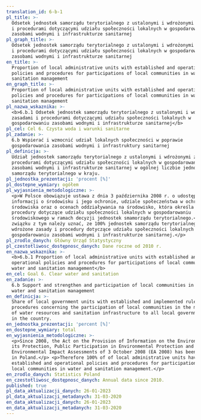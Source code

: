 ```yaml
---
translation_id: 6-b-1
pl_title: >-
  Odsetek jednostek samorządu terytorialnego z ustalonymi i wdrożonymi zasadami
  i procedurami dotyczącymi udziału społeczności lokalnych w gospodarowaniu
  zasobami wodnymi i infrastrukturze sanitarnej
pl_graph_title: >-
  Odsetek jednostek samorządu terytorialnego z ustalonymi i wdrożonymi zasadami
  i procedurami dotyczącymi udziału społeczności lokalnych w gospodarowaniu
  zasobami wodnymi i infrastrukturze sanitarnej
en_title: >-
  Proportion of local administrative units with established and operational
  policies and procedures for participations of local communities in water and
  sanitation management
en_graph_title: >-
  Proportion of local administrative units with established and operational
  policies and procedures for participations of local communities in water and
  sanitation management
pl_nazwa_wskaznika: >-
  <b>6.b.1 Odsetek jednostek samorządu terytorialnego z ustalonymi i wdrożonymi
  zasadami i procedurami dotyczącymi udziału społeczności lokalnych w
  gospodarowaniu zasobami wodnymi i infrastrukturze sanitarnej</b>
pl_cel: Cel 6. Czysta woda i warunki sanitarne
pl_zadanie: >-
  6.b Wspierać i wzmocnić udział lokalnych społeczności w poprawie
  gospodarowania zasobami wodnymi i infrastruktury sanitarnej
pl_definicja: >-
  Udział jednostek samorządu terytorialnego z ustalonymi i wdrożonymi zasadami i
  procedurami dotyczącymi udziału społeczności lokalnych w gospodarowaniu
  zasobami wodnymi i infrastrukturze sanitarnej w ogólnej liczbie jednostek
  samorządu terytorialnego w kraju.
pl_jednostka_prezentacji: 'procent [%]'
pl_dostepne_wymiary: ogółem
pl_wyjasnienia_metodologiczne: >-
  <p>W Polsce obowiązuje ustawa z dnia 3 października 2008 r. o udostępnianiu
  informacji o środowisku i jego ochronie, udziale społeczeństwa w ochronie
  środowiska oraz o ocenach oddziaływania na środowisko, która określa zasady i
  procedury dotyczące udziału społeczności lokalnych w gospodarowaniu
  środowiskowego w ramach decyzji jednostek smamorządu terytorialnego.</p> <p>W
  związku z tym należy uznać, ze 100% jednostek samorządu terytorialnego ma
  wdrożone zasady i procedury dotyczące udziału społeczności lokalnych w
  gospodarowaniu zasobami wodnymi i infrastrukturze sanitarnej.</p>
pl_zrodlo_danych: Główny Urząd Statystyczny
pl_czestotliwosc_dostępnosc_danych: Dane roczne od 2010 r.
en_nazwa_wskaznika: >-
  <b>6.b.1 Proportion of local administrative units with established and
  operational policies and procedures for participations of local communities in
  water and sanitation management</b>
en_cel: Goal 6. Clear water and sanitation
en_zadanie: >-
  6.b Support and strengthen and participation of local communities in improving
  water and sanitation management
en_definicja: >-
  Share of local government units with established and implemented rules and
  procedures concerning the participation of local communities in the management
  of water resources and sanitation infrastructure to all local government units
  in the country.
en_jednostka_prezentacji: 'percent [%]'
en_dostepne_wymiary: total
en_wyjasnienia_metodologiczne: >-
  <p>Since 2008, the Act on the Provision of Information on the Environment and
  its Protection, Public Participation in Environmental Protection and
  Environmental Impact Assessments of 3 October 2008 (EA 2008) has been in force
  in Poland.</p> <p>Therefore 100% of of local administrative units have
  established and operational policies and procedures for participations of
  local communities in water and sanitation management.</p>
en_zrodlo_danych: Statistics Poland
en_czestotliwosc_dostępnosc_danych: Annual data since 2010.
published: true
pl_data_aktualizacji_danych: 26-01-2023
pl_data_aktualizacji_metadanych: 31-03-2020
en_data_aktualizacji_danych: 26-01-2023
en_data_aktualizacji_metadanych: 31-03-2020
---
```

